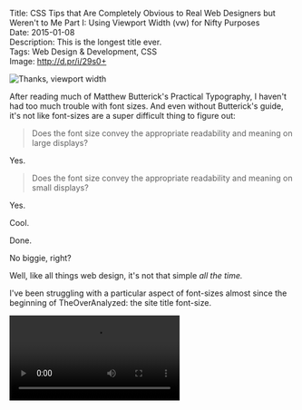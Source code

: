 Title: CSS Tips that Are Completely Obvious to Real Web Designers but Weren't to Me Part I: Using Viewport Width (vw) for Nifty Purposes  
Date: 2015-01-08  
Description: This is the longest title ever.  
Tags: Web Design & Development, CSS  
Image: http://d.pr/i/29s0+  

![Thanks, viewport width](http://d.pr/i/29s0+ "Using viewport width is nifty")

After reading much of Matthew Butterick's Practical Typography, I haven't had too much trouble with font sizes. And even without Butterick's guide, it's not like font-sizes are a super difficult thing to figure out:

> Does the font size convey the appropriate readability and meaning on large displays?
<!-- {blockquote:.convo} -->

Yes.

> Does the font size convey the appropriate readability and meaning on small displays?
<!-- {blockquote:.convo} -->

Yes.

Cool.

Done.

No biggie, right?

Well, like all things web design, it's not that simple *all the time.*

I've been struggling with a particular aspect of font-sizes almost since the beginning of TheOverAnalyzed: the site title font-size.

<video src="https://d.pr/v/LUF9+" title="Look at that font scaling" autoplay controls loop>

You know, that big banner at the top of every page of this site that says `TheOverAnalyzed`?

That text is a `h1`-level heading, which itself is wrapped in a `<header>` (like any good HTML5 developer).

It wasn't always text. For the longest time, the site title `h1#siteTitle` was actually an SVG (yay Retina-quality at every dimension!). After a while, I decided that having an SVG wasn't as old-school HTML-friendly as I would have liked: SVG's are like other graphics---users can't select/highlight and grab the text (because even graphics containing text don't actually *contain* text). Also---and this might be the biggest reason---I like messing with things, so I wanted to use regular old text and style from there.

But switching to actual text for the site title introduced a problem of having to change the font size depending on display size. I declared an initial font size for the site title, and then via media queries, I'd change the font size for smaller displays accordingly.

So, for Desktop/iPad-sized displays, I was doing something like:

```css
@media (max-width: 780px) {

	h1#siteTitle

But that sucks.

The more I learn about web design/development, the more `@media` seems like a hack. A useful hack, surely, but still a hack.

I have a few properties bound to a two `@media` queries on my site, so I can't completely dismiss their usefulness 


